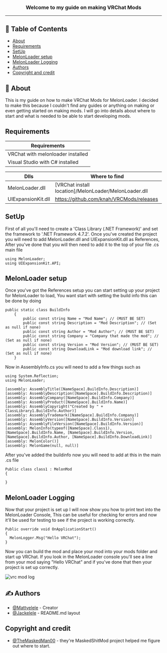 <h3 align="center">Welcome to my guide on making VRChat Mods</h3>

---

## 📝 Table of Contents

- [About](#about)
- [Requirements](#requirements)
- [SetUp](#Setup)
- [MelonLoader setup](#melonloaderstart)
- [MelonLoader Logging](#melonloaderlogging)
- [Authors](#authors)
- [Copyright and credit](#Copyright)

## 🧐 About <a name = "about"></a>

This is my guide on how to make VRChat Mods for MelonLoader. I decided to make this because I couldn't find any guides or anything on making or even getting started on making mods. I will go into details about where to start and what is needed to be able to start developing mods.

## Requirements <a name = "requirements"></a>

| Requirements  |
| ------------- |
| VRChat with melonloader installed  |
| Visual Studio with C# installed |

| Dlls  | Where to find |
| ------------- | ------------- |
| MelonLoader.dll  | [VRChat install location]/MelonLoader/MelonLoader.dll   |
| UIExpansionKit.dll  | https://github.com/knah/VRCMods/releases |

## SetUp <a name = "Setup"></a>

First of all you'll need to create a 'Class Library (.NET Framework)' and set the framework to '.NET Framework 4.7.2'. Once you've created the project you will need to add MelonLoader.dll and UIExpansionKit.dll as References, After you've done that you will then need to add it to the top of your file .cs main file

```
using MelonLoader;
using UIExpansionKit.API;
```

## MelonLoader setup <a name = "melonloaderstart"></a>

Once you've got the References setup you can start setting up your project for MelonLoader to load, You want start with setting the build info this can be done by doing

```
public static class BuildInfo
    {
        public const string Name = "Mod Name"; // (MUST BE SET)
        public const string Description = "Mod Description"; // (Set as null if none)
        public const string Author = "Mod Author"; // (MUST BE SET)
        public const string Company = "Company that made the mod"; // (Set as null if none)
        public const string Version = "Mod Version"; // (MUST BE SET)
        public const string DownloadLink = "Mod download link"; // (Set as null if none)
    }
```

Now in AssemblyInfo.cs you will need to add a few things such as

```
using System.Reflection;
using MelonLoader;

[assembly: AssemblyTitle([NameSpace].BuildInfo.Description)]
[assembly: AssemblyDescription([NameSpace].BuildInfo.Description)]
[assembly: AssemblyCompany([NameSpace].BuildInfo.Company)]
[assembly: AssemblyProduct([NameSpace].BuildInfo.Name)]
[assembly: AssemblyCopyright("Created by " + ClassLibrary1.BuildInfo.Author)]
[assembly: AssemblyTrademark([NameSpace].BuildInfo.Company)]
[assembly: AssemblyVersion([NameSpace].BuildInfo.Version)]
[assembly: AssemblyFileVersion([NameSpace].BuildInfo.Version)]
[assembly: MelonInfo(typeof([NameSpace].Class1), [NameSpace].BuildInfo.Name, [NameSpace].BuildInfo.Version, [NameSpace].BuildInfo.Author, [NameSpace].BuildInfo.DownloadLink)]
[assembly: MelonColor()]
[assembly: MelonGame(null, null)]
```

After you've added the buildinfo now you will need to add at this in the main .cs file

```
Public class class1 : MelonMod
{

}
```

## MelonLoader Logging <a name = "melonloaderlogging"></a>

Now that your project is set up I will now show you how to print text into the MelonLoader Console, This can be useful for checking for errors and now it'll be used for testing to see if the project is working correctly.

```
Public override void OnApplicationStart()
{
  MelonLogger.Msg("Hello VRChat");
}
```

Now you can build the mod and place your mod into your mods folder and start up VRChat. If you look in the MelonLoader console you'll see a line from your mod saying "Hello VRChat" and if you've done that then your project is set up correctly.

![vrc mod log](https://elele.dev/i/lAJu0/lEjINECI01.png/raw)

## ✍️ Authors <a name = "authors"></a>

- [@Mattyelele](https://github.com/Mattyelele) - Creator
- [@Jackelele](https://github.com/Jackelele) - README.md layout

## Copyright and credit <a name = "Copyright"></a>

- [@TheMaskedMan00](https://github.com/TheMaskedMan00/MaskedShitMod) - they're MaskedShitMod project helped me figure out where to start.
